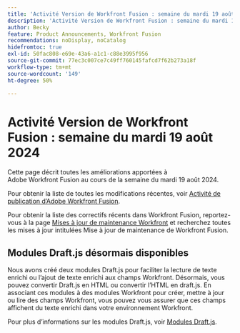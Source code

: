 ```yaml
---
title: 'Activité Version de Workfront Fusion : semaine du mardi 19 août 2024'
description: 'Activité Version de Workfront Fusion : semaine du mardi 19 août 2024'
author: Becky
feature: Product Announcements, Workfront Fusion
recommendations: noDisplay, noCatalog
hidefromtoc: true
exl-id: 50fac808-e69e-43a6-a1c1-c88e3995f956
source-git-commit: 77ec3c007ce7c49ff760145fafcd7f62b273a18f
workflow-type: tm+mt
source-wordcount: '149'
ht-degree: 50%

---
```


# Activité Version de Workfront Fusion : semaine du mardi 19 août 2024

Cette page décrit toutes les améliorations apportées à Adobe Workfront Fusion au cours de la semaine du mardi 19 août 2024.

Pour obtenir la liste de toutes les modifications récentes, voir [Activité de publication d’Adobe Workfront Fusion](/help/workfront-fusion/fusion-product-releases/fusion-release-activity.md).

Pour obtenir la liste des correctifs récents dans Workfront Fusion, reportez-vous à la page [Mises à jour de maintenance Workfront](https://experienceleague.adobe.com/docs/workfront-known-issues/releases/current-updates.html?lang=fr) et recherchez toutes les mises à jour intitulées Mise à jour de maintenance de Workfront Fusion.

## Modules Draft.js désormais disponibles

Nous avons créé deux modules Draft.js pour faciliter la lecture de texte enrichi ou l’ajout de texte enrichi aux champs Workfront. Désormais, vous pouvez convertir Draft.js en HTML ou convertir l’HTML en draft.js. En associant ces modules à des modules Workfront pour créer, mettre à jour ou lire des champs Workfront, vous pouvez vous assurer que ces champs affichent du texte enrichi dans votre environnement Workfront.

Pour plus d’informations sur les modules Draft.js, voir [Modules Draft.js](/help/workfront-fusion/references/apps-and-modules/tools-and-transformers/draft-js-modules.md).
